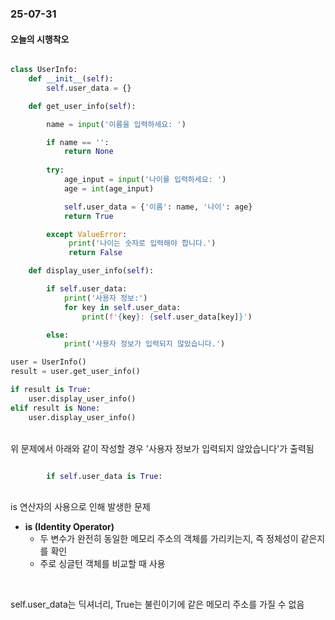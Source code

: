 ### 25-07-31

#### 오늘의 시행착오

```python

class UserInfo:
    def __init__(self):
        self.user_data = {}

    def get_user_info(self):

        name = input('이름을 입력하세요: ')

        if name == '':
            return None
               
        try:
            age_input = input('나이를 입력하세요: ')
            age = int(age_input)

            self.user_data = {'이름': name, '나이': age}
            return True

        except ValueError:
             print('나이는 숫자로 입력해야 합니다.')
             return False

    def display_user_info(self):

        if self.user_data:
            print('사용자 정보:')
            for key in self.user_data:
                print(f'{key}: {self.user_data[key]}')

        else:
            print('사용자 정보가 입력되지 않았습니다.')

user = UserInfo()
result = user.get_user_info()

if result is True:
    user.display_user_info()
elif result is None:
    user.display_user_info()

```
<br>
위 문제에서 아래와 같이 작성할 경우 '사용자 정보가 입력되지 않았습니다'가 출력됨  

<br>

```python

        if self.user_data is True:

```
<br>
is 연산자의 사용으로 인해 발생한 문제  

<br>

* **is (Identity Operator)**  
  * 두 변수가 완전히 동일한 메모리 주소의 객체를 가리키는지, 즉 정체성이 같은지를 확인
  * 주로 싱글턴 객체를 비교할 때 사용

<br>

self.user_data는 딕셔너리, True는 불린이기에 같은 메모리 주소를 가질 수 없음